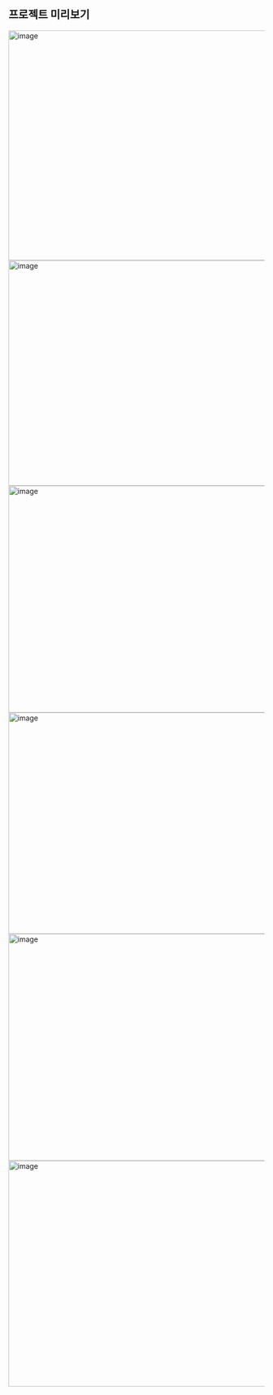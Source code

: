 ## 프로젝트 미리보기
<img width="947" height="452" alt="image" src="https://github.com/user-attachments/assets/8ffad4a5-ccb4-4842-ac80-e81f8fec10c8" />
<img width="950" height="443" alt="image" src="https://github.com/user-attachments/assets/17b016ec-4adb-43a6-abef-7580120a92d4" />
<img width="952" height="446" alt="image" src="https://github.com/user-attachments/assets/156863eb-d63a-4911-88fe-b550d451a0cc" />
<img width="956" height="435" alt="image" src="https://github.com/user-attachments/assets/0e6559ac-5923-4b52-92b8-abf68c6acb40" />
<img width="956" height="446" alt="image" src="https://github.com/user-attachments/assets/bcd015bd-0bad-494c-87cb-5e3e86ffbb13" />
<img width="945" height="444" alt="image" src="https://github.com/user-attachments/assets/143d9ad7-7790-4bf7-950d-61e620009382" />
